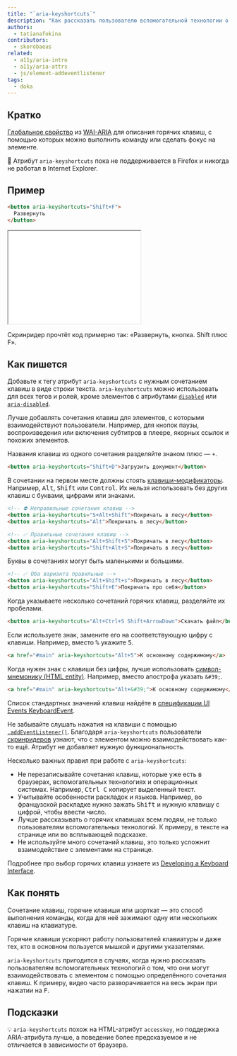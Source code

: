 ```yaml
---
title: "`aria-keyshortcuts`"
description: "Как рассказать пользователю вспомогательной технологии о вашем сочетании клавиш."
authors:
  - tatianafokina
contributors:
  - skorobaeus
related:
  - a11y/aria-intro
  - a11y/aria-attrs
  - js/element-addeventlistener
tags:
  - doka
---
```


## Кратко

[Глобальное свойство](/a11y/aria-attrs/) из [WAI-ARIA](/a11y/aria-intro/) для описания горячих клавиш, с помощью которых можно выполнить команду или сделать фокус на элементе.

<aside>

🚧 Атрибут `aria-keyshortcuts` пока не поддерживается в Firefox и никогда не работал в Internet Explorer.

</aside>

## Пример

```html
<button aria-keyshortcuts="Shift+F">
  Развернуть
</button>
```

<iframe title="Клавиатурное сокращение для кнопки" src="demos/button-with-shortcut/" height="210"></iframe>

Скринридер прочтёт код примерно так: «Развернуть, кнопка. Shift плюс F».

## Как пишется

Добавьте к тегу атрибут `aria-keyshortcuts` с нужным сочетанием клавиш в виде строки текста. `aria-keyshortcuts` можно использовать для всех тегов и ролей, кроме элементов с атрибутами [`disabled`](/html/disabled/) или [`aria-disabled`](/a11y/aria-disabled/).

Лучше добавлять сочетания клавиш для элементов, с которыми взаимодействуют пользователи. Например, для кнопок паузы, воспроизведения или включения субтитров в плеере, якорных ссылок и похожих элементов.

Названия клавиш из одного сочетания разделяйте знаком плюс — `+`.

```html
<button aria-keyshortcuts="Shift+D">Загрузить документ</button>
```

В сочетании на первом месте должны стоять [клавиши-модификаторы](https://www.w3.org/TR/uievents-key/#keys-modifier). Например, <kbd>Alt</kbd>, <kbd>Shift</kbd> или <kbd>Control</kbd>. Их нельзя использовать без других клавиш с буквами, цифрами или знаками.

```html
<!-- ⛔ Неправильные сочетания клавиш -->
<button aria-keyshortcuts="S+Alt+Shift">Покричать в лесу</button>
<button aria-keyshortcuts="Alt">Покричать в лесу</button>

<!-- ✅ Правильные сочетания клавиш -->
<button aria-keyshortcuts="Alt+Shift+S">Покричать в лесу</button>
<button aria-keyshortcuts="Shift+Alt+S">Покричать в лесу</button>
```

Буквы в сочетаниях могут быть маленькими и большими.

```html
<!-- ✅ Оба варианта правильные -->
<button aria-keyshortcuts="Alt+Shift+s">Покричать в лесу</button>
<button aria-keyshortcuts="Shift+E">Покричать про себя</button>
```

Когда указываете несколько сочетаний горячих клавиш, разделяйте их пробелами.

```html
<button aria-keyshortcuts="Alt+Ctrl+S Shift+ArrowDown">Скачать файл</button>
```

Если используете знак, замените его на соответствующую цифру с клавиши. Например, вместо <kbd>%</kbd> укажите <kbd>5</kbd>.

```html
<a href="#main" aria-keyshortcuts="Alt+5">К основному содержимому</a>
```

Когда нужен знак с клавиши без цифры, лучше использовать [символ-мнемонику (HTML entity)](https://www.freeformatter.com/html-entities.html). Например, вместо апострофа указать `&#39;`.

```html
<a href="#main" aria-keyshortcuts="Alt+&#39;">К основному содержимому</a>
```

Список стандартных значений клавиш найдёте в [спецификации UI Events KeyboardEvent](https://www.w3.org/TR/uievents-key/).

Не забывайте слушать нажатия на клавиши с помощью [`.addEventListener()`](/js/element-addeventlistener/). Благодаря `aria-keyshortcuts` пользователи [скринридеров](/a11y/screenreaders/) узнают, что с элементом можно взаимодействовать как-то ещё. Атрибут не добавляет нужную функциональность.

Несколько важных правил при работе с `aria-keyshortcuts`:

- Не перезаписывайте сочетания клавиш, которые уже есть в браузерах, вспомогательных технологиях и операционных системах. Например, <kbd>Ctrl C</kbd> копирует выделенный текст.
- Учитывайте особенности раскладок и языков. Например, во французской раскладке нужно зажать <kbd>Shift</kbd> и нужную клавишу с цифрой, чтобы ввести число.
- Лучше рассказывать о горячих клавишах всем людям, не только пользователям вспомогательных технологий. К примеру, в тексте на странице или во всплывающей подсказке.
- Не используйте много сочетаний клавиш, это только усложнит взаимодействие с элементами на странице.

Подробнее про выбор горячих клавиш узнаете из [Developing a Keyboard Interface](https://www.w3.org/WAI/ARIA/apg/practices/keyboard-interface/).

## Как понять

Сочетание клавиш, горячие клавиши или шорткат — это способ выполнения команды, когда для неё зажимают одну или нескольких клавиш на клавиатуре.

Горячие клавиши ускоряют работу пользователей клавиатуры и даже тех, кто в основном пользуется мышкой и другими указателями.

`aria-keyshortcuts` пригодится в случаях, когда нужно рассказать пользователям вспомогательных технологий о том, что они могут взаимодействовать с элементом с помощью определённого сочетания клавиш. К примеру, видео часто разворачивается на весь экран при нажатии на <kbd>F</kbd>.

## Подсказки

💡 `aria-keyshortcuts` похож на HTML-атрибут `accesskey`, но поддержка ARIA-атрибута лучше, а поведение более предсказуемое и не отличается в зависимости от браузера.
